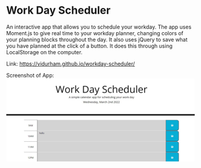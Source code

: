 # Work Day Scheduler

An interactive app that allows you to schedule your workday. The app uses Moment.js to give real time to your workday planner, changing colors of your planning blocks throughout the day. It also uses jQuery to save what you have planned at the click of a button. It does this through using LocalStorage on the computer.

Link: https://vidurham.github.io/workday-scheduler/

Screenshot of App: ![Screenshot of Workday Scheduler](/Develop/screenshot.JPG)
